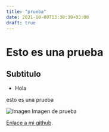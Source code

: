 ```yaml
---
title: "prueba"
date: 2021-10-09T13:30:39+03:00
draft: true
---
```

# Esto es una prueba

## Subtitulo


* Hola 

esto es una prueba

![Imagen](https://github.githubassets.com/images/modules/logos_page/GitHub-Mark.png) Imagen de prueba

 [Enlace a mi github](https://github.com/antoniocastro98).
